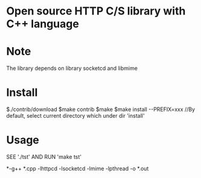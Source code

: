 # Open source HTTP C/S library with C++ language

# Note
The library depends on library socketcd and libmime

# Install

$./contrib/download
$make contrib
$make 
$make install --PREFIX=xxx //By default, select current directory which under dir 'install'

# Usage

SEE './tst' AND RUN 'make tst' 

*-g++ *.cpp  -lhttpcd -lsocketcd -lmime -lpthread -o *.out 


